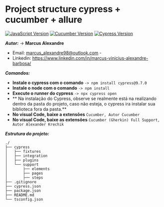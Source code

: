 [javascript-image]: https://img.shields.io/badge/javascript-red
[javascript-url]: https://developer.mozilla.org/en-US/docs/Web/JavaScript
[cucumber-image]: https://img.shields.io/badge/cucumber-4.1.2-brightgreen
[cucumber-url]: https://github.com/TheBrainFamily/cypress-cucumber-preprocessor
[cypress-image]:https://img.shields.io/badge/cypress-9.7.0-beige
[cypress-url]:https://docs.cypress.io/guides/overview/why-cypress

# Project structure cypress + cucumber + allure
[![JavaScript Version][javascript-image]][javascript-url]
[![Cucumber Version][cucumber-image]][cucumber-url]
[![Cypress Version][cypress-image]][cypress-url]

***Autor:*** -> **Marcus Alexandre**

* Email: marcus_alexandre98@outlook.com  -  
* Linkedin: https://www.linkedin.com/in/marcus-vinicius-alexandre-barbosa/

***Comandos:***

* **Instale o cypress com o comando**           ```-> npm install cypress@9.7.0```
* **Instale o node com o comando**             ```-> npm install ```
* **Execute o runner do cypress**               ```-> npx cypress open```
* ** Na instalação do Cypress, observe se realmente está na realizando dentro da pasta do projeto, caso não esteja, o cypress ira instalar sua biblioteca fora da pasta.**
* **No visual Code, baixe a extensões**               ```Cucumber, Autor Cucumber```
* **No visual Code, baixe as extensões**               ```Cucumber (Gherkin) Full Support, Autor Alexander Krechik```


***Estrutura do projeto:***
```
./
├── cypress
│   ├── fixtures
│   ├── integration
│   ├── plugins
│   └── support
│       ├── elements
│       ├── pages
│       ├── steps
├── .gitignore
├── cypress.json
├── package.json
├── README.md
└── tsconfig.json
